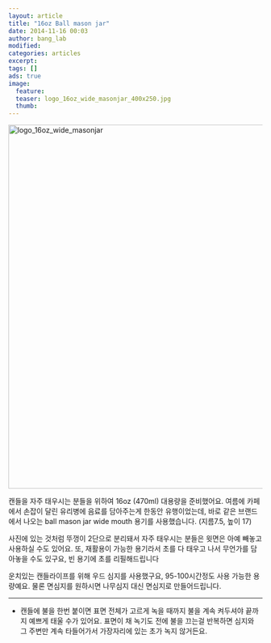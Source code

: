 ```yaml
---
layout: article
title: "16oz Ball mason jar"
date: 2014-11-16 00:03
author: bang_lab
modified:
categories: articles
excerpt: 
tags: []
ads: true
image:
  feature: 
  teaser: logo_16oz_wide_masonjar_400x250.jpg
  thumb:
---
```

<a href="https://bybanglab.files.wordpress.com/2014/11/logo_16oz_wide_masonjar1.jpg"><img class="alignnone size-full wp-image-53" src="https://bybanglab.files.wordpress.com/2014/11/logo_16oz_wide_masonjar1.jpg" alt="logo_16oz_wide_masonjar" width="541" height="720" /></a>

캔들을 자주 태우시는 분들을 위하여 16oz (470ml) 대용량을 준비했어요.
여름에 카페에서 손잡이 달린 유리병에 음료를 담아주는게 한동안 유행이었는데, 바로 같은 브랜드에서 나오는 ball mason jar wide mouth 용기를 사용했습니다. (지름7.5, 높이 17)

사진에 있는 것처럼 뚜껑이 2단으로 분리돼서 자주 태우시는 분들은 윗면은 아예 빼놓고 사용하실 수도 있어요.
또, 재활용이 가능한 용기라서 초를<span class="text_exposed_show"> 다 태우고 나서 무언가를 담아놓을 수도 있구요, 빈 용기에 초를 리필해드립니다 <i class="_4-k1 img sp_CHjQ01Xff48 sx_6db290"></i>

운치있는 캔들라이프를 위해 우드 심지를 사용했구요, 95-100시간정도 사용 가능한 용량예요.
물론 면심지를 원하시면 나무심지 대신 면심지로 만들어드립니다.

---------
* 캔들에 불을 한번 붙이면 표면 전체가 고르게 녹을 때까지 불을 계속 켜두셔야 끝까지 예쁘게 태울 수가 있어요. 표면이 채 녹기도 전에 불을 끄는걸 반복하면 심지와 그 주변만 계속 타들어가서 가장자리에 있는 초가 녹지 않거든요.</span>
